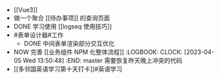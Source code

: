 - [[Vue3]]
- 做一个聚合 [[待办事项]] 的查询页面
- DONE  学习使用 [[logseq 使用技巧]]
- #表单设计器#工作
	- DONE 中间表单渲染部分交互优化
- NOW 完善 [[业务组件 NPM 化整体流程]]
  :LOGBOOK:
  CLOCK: [2023-04-05 Wed 13:50:48]
  :END:
  master 需要恢复昨天晚上冲突的代码
- [[多邻国英语学习第十天打卡]]#英语学习